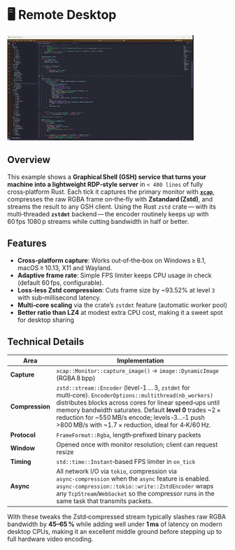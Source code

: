 # 🖥️ Remote Desktop

![Preview](preview.gif)

## Overview

This example shows a **Graphical Shell (GSH) service that turns your machine into a lightweight RDP‑style server** in `< 400 lines` of fully cross‑platform Rust.
Each tick it captures the primary monitor with **[`xcap`](https://crates.io/crates/xcap)**, compresses the raw RGBA frame on‑the‑fly with **Zstandard (Zstd)**, and streams the result to any GSH client.
Using the Rust `zstd` crate — with its multi‑threaded **`zstdmt`** backend — the encoder routinely keeps up with 60 fps 1080 p streams while cutting bandwidth in half or better.

## Features

- **Cross‑platform capture**: Works out‑of‑the‑box on Windows ≥ 8.1, macOS ≥ 10.13, X11 and Wayland.
- **Adaptive frame rate**: Simple FPS limiter keeps CPU usage in check (default 60 fps, configurable).
- **Loss‑less Zstd compression**: Cuts frame size by ~93.52% at level `3` with sub‑millisecond latency.
- **Multi‑core scaling** via the crate’s `zstdmt` feature (automatic worker pool)
- **Better ratio than LZ4** at modest extra CPU cost, making it a sweet spot for desktop sharing

## Technical Details

| Area            | Implementation                                                                                                                                                                                                                                                                                                                               |
| --------------- | -------------------------------------------------------------------------------------------------------------------------------------------------------------------------------------------------------------------------------------------------------------------------------------------------------------------------------------------- |
| **Capture**     | `xcap::Monitor::capture_image()` → `image::DynamicImage` (RGBA 8 bpp)                                                                                                                                                                                                                                                                        |
| **Compression** | `zstd::stream::Encoder` (level ‑1 … 3, `zstdmt` for multi‑core). `EncoderOptions::multithread(nb_workers)` distributes blocks across cores for linear speed‑ups until memory bandwidth saturates. Default **level 0** trades \~2 × reduction for \~550 MB/s encode; levels ‑3…‑1 push >800 MB/s with \~1.7 × reduction, ideal for 4‑K/60 Hz. |
| **Protocol**    | `FrameFormat::Rgba`, length‑prefixed binary packets                                                                                                                                                                                                                                                                                          |
| **Window**      | Opened once with monitor resolution; client can request resize                                                                                                                                                                                                                                                                               |
| **Timing**      | `std::time::Instant`‑based FPS limiter in `on_tick`                                                                                                                                                                                                                                                                                          |
| **Async**       | All network I/O via `tokio`, compression via `async‑compression` when the `async` feature is enabled. `async-compression::tokio::write::ZstdEncoder` wraps any `TcpStream`/`WebSocket` so the compressor runs in the same task that transmits packets.                                                                                       |

With these tweaks the Zstd‑compressed stream typically slashes raw RGBA bandwidth by **45–65 %** while adding well under **1 ms** of latency on modern desktop CPUs, making it an excellent middle ground before stepping up to full hardware video encoding.
